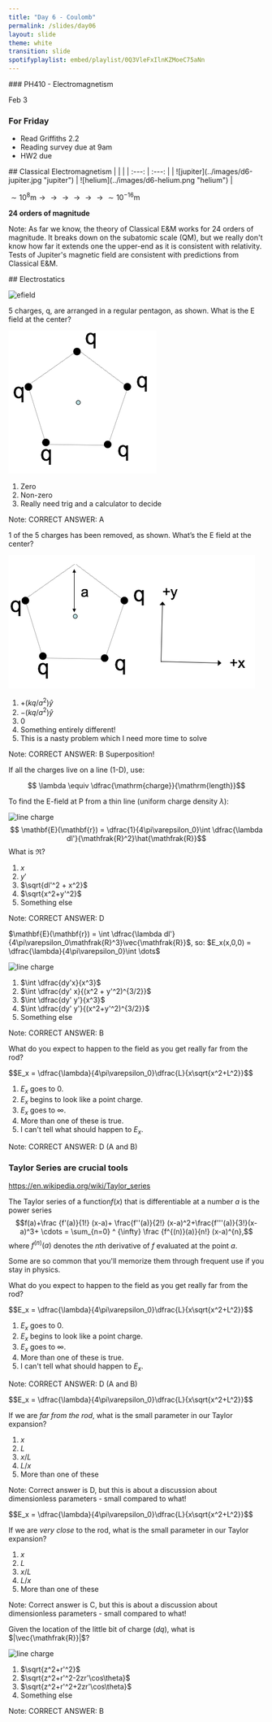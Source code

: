 ```yaml
---
title: "Day 6 - Coulomb"
permalink: /slides/day06
layout: slide
theme: white
transition: slide
spotifyplaylist: embed/playlist/0Q3VleFxIlnKZMoeC75aNn
---
```


<section data-markdown="">
### PH410 - Electromagnetism

Feb 3
<!--this doesn't work... {% include spotifyplaylist.html id=page.spotifyplaylist %}-->
</section>

<section data-markdown="">

### For Friday
- Read Griffiths 2.2
- Reading survey due at 9am 
- HW2 due
	
</section>

<section data-markdown>
## Classical Electromagnetism
|  |  |
| :---: | :---: |
| ![jupiter](../images/d6-jupiter.jpg "jupiter") | ![helium](../images/d6-helium.png "helium") |


$\sim 10^8\mathrm{m} \longrightarrow \longrightarrow \longrightarrow\longrightarrow\longrightarrow\longrightarrow \sim 10^{-16}\mathrm{m}$

**24 orders of magnitude**

Note: As far we know, the theory of Classical E&M works for 24 orders of magnitude. It breaks down on the subatomic scale (QM), but we really don't know how far it extends one the upper-end as it is consistent with relativity. Tests of Jupiter's magnetic field are consistent with predictions from Classical E&M.

</section>

<section data-markdown>
## Electrostatics

![efield](../images/d6-efieldwiki.png "efield")</section>

<!--<section data-markdown>

Ten charges are arranged as shown. What is the E field at point P?

![](../images/d6-superpositioncharges.png "") 

1. Zero
2. Non-zero
3. Really need trig and a calculator to decide

Note:
CORRECT ANSWER: A
</section> -->

<section data-markdown>

5 charges, q, are arranged in a regular pentagon, as shown.
What is the E field at the center?

![](../images/5charges.png "") 

1. Zero
2. Non-zero
3. Really need trig and a calculator to decide

Note:
CORRECT ANSWER: A
</section>

<section data-markdown>

1 of the 5 charges has been removed, as shown. What’s the E field at the center?

![](../images/4charges.png "") 

1. $+(kq/a^2)\hat{y}$
2. $-(kq/a^2)\hat{y}$
3. 0
4. Something entirely different!
5. This is a nasty problem which I need more time to solve

Note:
CORRECT ANSWER:  B
Superposition!

</section>

<section data-markdown>

If all the charges live on a line (1-D), use:

$$ \lambda \equiv \dfrac{\mathrm{charge}}{\mathrm{length}}$$

<!--Draw your own picture. What's $\mathbf{E}(\mathbf{r})$?-->

</section>

<section data-markdown>

To find the E-field at P from a thin line (uniform charge density $\lambda$):

![line charge](../images/d6-linecharge.png "line charge")
$$ \mathbf{E}(\mathbf{r}) = \dfrac{1}{4\pi\varepsilon_0}\int \dfrac{\lambda dl'}{\mathfrak{R}^2}\hat{\mathfrak{R}}$$
What is $\mathfrak{R}$?

1. $x$
2. $y'$
3. $\sqrt{dl'^2 + x^2}$
4. $\sqrt{x^2+y'^2}$
5. Something else

Note:
CORRECT ANSWER: D

</section>

<section data-markdown>

$\mathbf{E}(\mathbf{r}) = \int \dfrac{\lambda dl'}{4\pi\varepsilon_0\mathfrak{R}^3}\vec{\mathfrak{R}}$, so: $E_x(x,0,0) = \dfrac{\lambda}{4\pi\varepsilon_0}\int \dots$

![line charge](../images/d6-linecharge_coords.png "line charge")

1. $\int \dfrac{dy'x}{x^3}$
2. $\int \dfrac{dy' x}{(x^2 + y'^2)^{3/2}}$
3. $\int \dfrac{dy' y'}{x^3}$
4. $\int \dfrac{dy' y'}{(x^2+y'^2)^{3/2}}$
5. Something else

Note:
CORRECT ANSWER: B

</section>

<section data-markdown>

What do you expect to happen to the field as you get really far from the rod?

$$E_x = \dfrac{\lambda}{4\pi\varepsilon_0\}\dfrac{L}{x\sqrt{x^2+L^2}}$$

1. $E_x$ goes to 0.
2. $E_x$ begins to look like a point charge.
3. $E_x$ goes to $\infty$.
4. More than one of these is true.
5. I can't tell what should happen to $E_x$.

Note:
CORRECT ANSWER: D (A and B)

</section>
<section data-markdown>

### Taylor Series are crucial tools
https://en.wikipedia.org/wiki/Taylor_series

The Taylor series of a  function$f(x)$ that is differentiable at a  number $a$ is the power series
$$f(a)+\frac {f'(a)}{1!} (x-a)+ \frac{f''(a)}{2!} (x-a)^2+\frac{f'''(a)}{3!}(x-a)^3+ \cdots = \sum_{n=0} ^ {\infty} \frac {f^{(n)}(a)}{n!} (x-a)^{n},$$
where $f^{(n)}(a)$ denotes the $n$th derivative of $f$ evaluated at the point $a$. 

Some are so common that you'll memorize them through frequent use if you stay in physics.
</section>

<section data-markdown>

What do you expect to happen to the field as you get really far from the rod?

$$E_x = \dfrac{\lambda}{4\pi\varepsilon_0\}\dfrac{L}{x\sqrt{x^2+L^2}}$$

1. $E_x$ goes to 0.
2. $E_x$ begins to look like a point charge.
3. $E_x$ goes to $\infty$.
4. More than one of these is true.
5. I can't tell what should happen to $E_x$.

Note:
CORRECT ANSWER: D (A and B)

</section>

<section data-markdown>

$$E_x = \dfrac{\lambda}{4\pi\varepsilon_0\}\dfrac{L}{x\sqrt{x^2+L^2}}$$


If we are *far from the rod*, what is the small parameter in our Taylor expansion?

1. $x$
2. $L$
3. $x/L$
4. $L/x$
5. More than one of these

Note: Correct answer is D, but this is about a discussion about dimensionless parameters - small compared to what!
</section>


<section data-markdown>

$$E_x = \dfrac{\lambda}{4\pi\varepsilon_0\}\dfrac{L}{x\sqrt{x^2+L^2}}$$


If we are *very close* to the rod, what is the small parameter in our Taylor expansion?

1. $x$
2. $L$
3. $x/L$
4. $L/x$
5. More than one of these

Note: Correct answer is C, but this is about a discussion about dimensionless parameters - small compared to what!
</section>

<!--<section data-markdown>

The model we developed for the motion of the charged particle near the charged disk (on the center axis) is represented by this *nonlinear* differential equation:

$$\ddot{x} = C \left[1- \dfrac{1}{(x^2+R^2)^{1/2}}\right]$$

You decide to expand this expression for small parameter is $x/R$, under what conditions is any solution appropriate?

1. When the disk is very large
2. When the disk is very small
3. When the particle is far from the disk
4. When the particle is near the disk
5. More than one of these

Note: Correct answer is E; it's that you are both close compared to the size of the disk (A and D)
</section>-->

<section data-markdown>

Given the location of the little bit of charge ($dq$), what is $|\vec{\mathfrak{R}}|$?

![line charge](../images/sd7-sphereintegrate.png "charged sphere with position vectors")

1. $\sqrt{z^2+r'^2}$
2. $\sqrt{z^2+r'^2-2zr'\cos\theta}$
3. $\sqrt{z^2+r'^2+2zr'\cos\theta}$
4. Something else

Note:
CORRECT ANSWER: B


</section>
